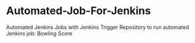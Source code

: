 # Automated-Job-For-Jenkins
Automated Jenkins Jobs with Jenkins Trigger
Repository to run automated Jenkins job: Bowling Score
